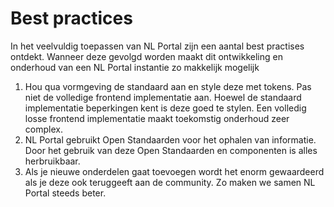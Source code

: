# Best practices

In het veelvuldig toepassen van NL Portal zijn een aantal best practises ontdekt. Wanneer deze gevolgd worden maakt dit ontwikkeling en onderhoud van een NL Portal instantie zo makkelijk mogelijk

1. Hou qua vormgeving de standaard aan en style deze met tokens. Pas niet de volledige frontend implementatie aan. Hoewel de standaard implementatie beperkingen kent is deze goed te stylen. Een volledig losse frontend implementatie maakt toekomstig onderhoud zeer complex.
2. NL Portal gebruikt Open Standaarden voor het ophalen van informatie. Door het gebruik van deze Open Standaarden en componenten is alles herbruikbaar.
3. Als je nieuwe onderdelen gaat toevoegen wordt het enorm gewaardeerd als je deze ook teruggeeft aan de community. Zo maken we samen NL Portal steeds beter.
